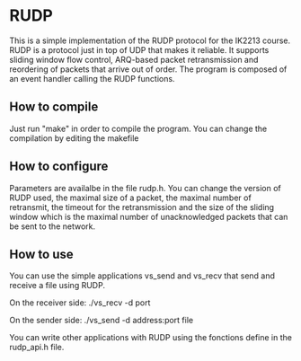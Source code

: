 RUDP
====

This is a simple implementation of the RUDP protocol for the IK2213 course. RUDP is a protocol just in top of UDP that makes it reliable. It supports sliding window flow control, ARQ-based packet retransmission and reordering of packets that arrive out of order. The program is composed of an event handler calling the RUDP functions.

How to compile
-----------------------
Just run "make" in order to compile the program. You can change the compilation by editing the makefile


How to configure
-----------------------
Parameters are availalbe in the file rudp.h. You can change the version of RUDP used, the maximal size of a packet, the maximal number of retransmit, the timeout for the retransmission and the size of the sliding window which is the maximal number of unacknowledged packets that can be sent to the network.


How to use
-----------------------
You can use the simple applications vs_send and vs_recv that send and receive a file using RUDP.

On the receiver side: ./vs_recv -d port

On the sender side: ./vs_send -d address:port file

You can write other applications with RUDP using the fonctions define in the rudp_api.h file.